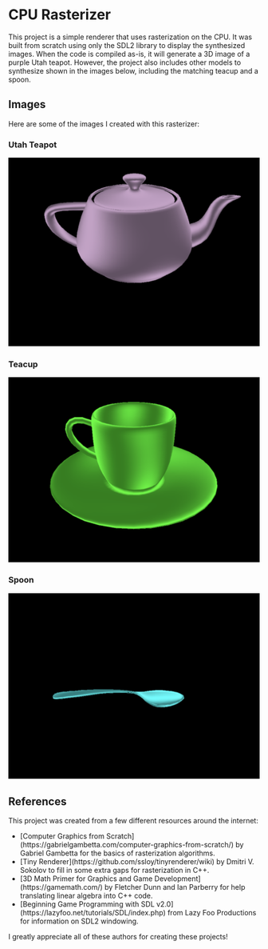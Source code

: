 # CPU Rasterizer

<p> This project is a simple renderer that uses rasterization on the CPU.
It was built from scratch using only the SDL2 library to display the synthesized images.
When the code is compiled as-is, it will generate a 3D image of a purple Utah teapot.
However, the project also includes other models to synthesize shown in the images below,
including the matching teacup and a spoon. </p>

## Images

<p>Here are some of the images I created with this rasterizer:</p>

### Utah Teapot
![Render of the Utah Teapot](/sample_images/Utah_Teapot.png "Utah Teapot render")

### Teacup
![Render of a teacup](/sample_images/Teacup.png "Teacup render")

### Spoon
![Render of a spoon](/sample_images/Spoon.png "Spoon render")

## References

<p> This project was created from a few different resources around the internet:</p>

<ul>
    <li>[Computer Graphics from Scratch](https://gabrielgambetta.com/computer-graphics-from-scratch/)
        by Gabriel Gambetta for the basics of rasterization algorithms.</li>
    <li>[Tiny Renderer](https://github.com/ssloy/tinyrenderer/wiki) by Dmitri V. Sokolov
        to fill in some extra gaps for rasterization in C++.</li>
    <li>[3D Math Primer for Graphics and Game Development](https://gamemath.com/) by Fletcher Dunn and
        Ian Parberry for help translating linear algebra into C++ code.</li>
    <li>[Beginning Game Programming with SDL v2.0](https://lazyfoo.net/tutorials/SDL/index.php) from
        Lazy Foo Productions for information on SDL2 windowing.</li>
</ul>

<p>I greatly appreciate all of these authors for creating these projects!</p>
